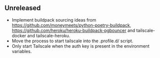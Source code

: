 ## Unreleased
* Implement buildpack sourcing ideas from
  https://github.com/moneymeets/python-poetry-buildpack,
  https://github.com/heroku/heroku-buildpack-pgbouncer and
  tailscale-docker and tailscale-heroku.
* Move the process to start tailscale into the .profile.d/ script.
* Only start Tailscale when the auth key is present in the environment 
  variables.
